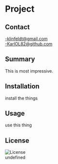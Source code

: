 
  # Project
  
  ## Contact
  -klinfeldt@gmail.com  
  -KarlOL82@github.com
  ## Summary
  This is most impressive.
  ## Installation
  install the things
  ## Usage
  use this thing
  ## License
  ![License](https://img.shields.io/badge/license-MIT-green.svg)  
  undefined  
  
  